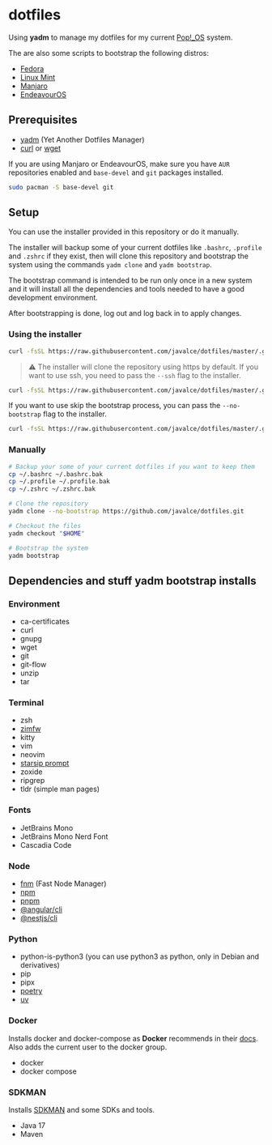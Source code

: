 # dotfiles

Using **yadm** to manage my dotfiles for my current [Pop!\_OS](https://pop.system76.com) system.

The are also some scripts to bootstrap the following distros:

- [Fedora](https://fedoraproject.org)
- [Linux Mint](https://linuxmint.com)
- [Manjaro](https://manjaro.org)
- [EndeavourOS](https://endeavouros.com)

## Prerequisites

- [yadm](https://yadm.io) (Yet Another Dotfiles Manager)
- [curl](https://curl.se) or [wget](https://www.gnu.org/software/wget/)

If you are using Manjaro or EndeavourOS, make sure you have `AUR` repositories enabled and `base-devel` and `git` packages installed.

```bash
sudo pacman -S base-devel git
```

## Setup

You can use the installer provided in this repository or do it manually.

The installer will backup some of your current dotfiles like `.bashrc`, `.profile` and `.zshrc` if they exist, then will clone this repository and bootstrap the system using the commands `yadm clone` and `yadm bootstrap`.

The bootstrap command is intended to be run only once in a new system and it will install all the dependencies and tools needed to have a good development environment.

After bootstrapping is done, log out and log back in to apply changes.

### Using the installer

```bash
curl -fsSL https://raw.githubusercontent.com/javalce/dotfiles/master/.github/setup | bash
```

> :warning: The installer will clone the repository using https by default. If you want to use ssh, you need to pass the `--ssh` flag to the installer.

```bash
curl -fsSL https://raw.githubusercontent.com/javalce/dotfiles/master/.github/setup | bash - --ssh
```

If you want to use skip the bootstrap process, you can pass the `--no-bootstrap` flag to the installer.

```bash
curl -fsSL https://raw.githubusercontent.com/javalce/dotfiles/master/.github/setup | bash - --no-bootstrap
```

### Manually

```bash
# Backup your some of your current dotfiles if you want to keep them
cp ~/.bashrc ~/.bashrc.bak
cp ~/.profile ~/.profile.bak
cp ~/.zshrc ~/.zshrc.bak

# Clone the repository
yadm clone --no-bootstrap https://github.com/javalce/dotfiles.git

# Checkout the files
yadm checkout "$HOME"

# Bootstrap the system
yadm bootstrap
```

## Dependencies and stuff yadm bootstrap installs

### Environment

- ca-certificates
- curl
- gnupg
- wget
- git
- git-flow
- unzip
- tar

### Terminal

- zsh
- [zimfw](https://zimfw.sh)
- kitty
- vim
- neovim
- [starsip prompt](https://starship.rs/)
- zoxide
- ripgrep
- tldr (simple man pages)

### Fonts

- JetBrains Mono
- JetBrains Mono Nerd Font
- Cascadia Code

### Node

- [fnm](https://github.com/Schniz/fnm) (Fast Node Manager)
- [npm](https://www.npmjs.com)
- [pnpm](https://pnpm.io)
- [@angular/cli](https://angular.dev)
- [@nestjs/cli](https://nestjs.com)

### Python

- python-is-python3 (you can use python3 as python, only in Debian and derivatives)
- pip
- pipx
- [poetry](https://python-poetry.org)
- [uv](https://docs.astral.sh/uv)

### Docker

Installs docker and docker-compose as **Docker** recommends in their [docs](https://docs.docker.com/engine/install). Also adds the current user to the docker group.

- docker
- docker compose

### SDKMAN

Installs [SDKMAN](https://sdkman.io) and some SDKs and tools.

- Java 17
- Maven
